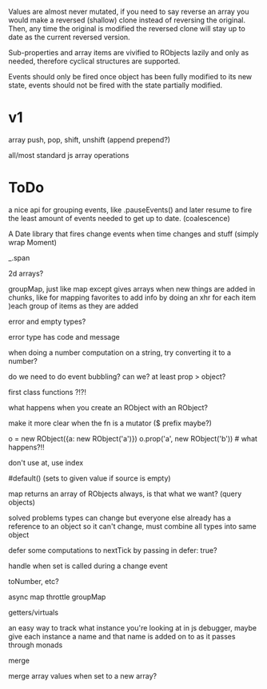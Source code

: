 


Values are almost never mutated, if you need to say reverse an array you would make a reversed (shallow) clone instead of reversing the original. Then, any time the original is modified the reversed clone will stay up to date as the current reversed version.

Sub-properties and array items are vivified to RObjects lazily and only as needed, therefore cyclical structures are supported.

Events should only be fired once object has been fully modified to its new state, events should not be fired with the state partially modified.


# v1

array push, pop, shift, unshift (append prepend?)

all/most standard js array operations



# ToDo

a nice api for grouping events, like .pauseEvents() and later resume to fire the least amount of events needed to get up to date. (coalescence)

A Date library that fires change events when time changes and stuff (simply wrap Moment)


_.span

2d arrays?

groupMap, just like map except gives arrays when new things are added in chunks, like for mapping favorites to add info by doing an xhr for each item )each group of items as they are added

error and empty types?

error type has code and message

when doing a number computation on a string, try converting it to a number?



do we need to do event bubbling? can we?
at least prop > object?

first class functions ?!?!

what happens when you create an RObject with an RObject?

make it more clear when the fn is a mutator ($ prefix maybe?)

o = new RObject({a: new RObject('a')})
o.prop('a', new RObject('b')) # what happens?!!


don't use at, use index

#default() (sets to given value if source is empty)

map returns an array of RObjects always, is that what we want? (query objects)

solved problems
types can change but everyone else already has a reference to an object so it can't change, must combine all types into same object

defer some computations to nextTick by passing in defer: true?

handle when set is called during a change event

toNumber, etc?

async map
throttle
groupMap

getters/virtuals

an easy way to track what instance you're looking at in js debugger, maybe give each instance a name and that name is added on to as it passes through monads

merge

merge array values when set to a new array?
